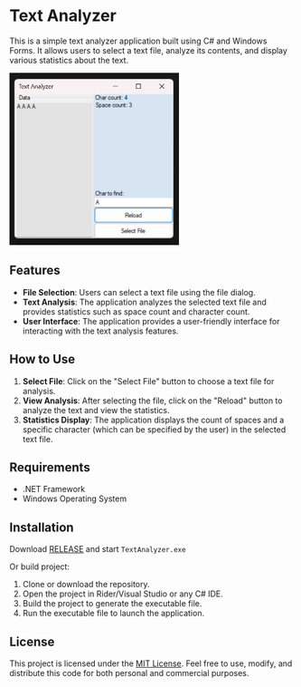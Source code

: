 # Text Analyzer

This is a simple text analyzer application built using C# and Windows Forms. It allows users to select a text file, analyze its contents, and display various statistics about the text.

[<img src="Text Analyzer.png" width="300"/>](Screenshot)

## Features

- **File Selection**: Users can select a text file using the file dialog.
- **Text Analysis**: The application analyzes the selected text file and provides statistics such as space count and character count.
- **User Interface**: The application provides a user-friendly interface for interacting with the text analysis features.

## How to Use

1. **Select File**: Click on the "Select File" button to choose a text file for analysis.
2. **View Analysis**: After selecting the file, click on the "Reload" button to analyze the text and view the statistics.
3. **Statistics Display**: The application displays the count of spaces and a specific character (which can be specified by the user) in the selected text file.

## Requirements

- .NET Framework
- Windows Operating System

## Installation

Download [RELEASE](https://github.com/IlyaKotomin/TextAnalyzer/releases/tag/v1.0.0) and start `TextAnalyzer.exe`

Or build project:
1. Clone or download the repository.
2. Open the project in Rider/Visual Studio or any C# IDE.
3. Build the project to generate the executable file.
4. Run the executable file to launch the application.

## License

This project is licensed under the [MIT License](LICENSE). Feel free to use, modify, and distribute this code for both personal and commercial purposes.

